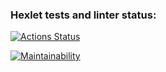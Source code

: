 ### Hexlet tests and linter status:
[![Actions Status](https://github.com/youjustknow/frontend-project-44/workflows/hexlet-check/badge.svg)](https://github.com/youjustknow/frontend-project-44/actions)

[![Maintainability](https://api.codeclimate.com/v1/badges/ada9e313c21364121841/maintainability)](https://codeclimate.com/github/youjustknow/frontend-project-44/maintainability)